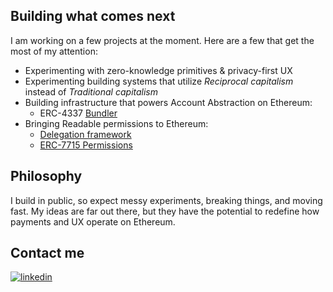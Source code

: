## Building what comes next

I am working on a few projects at the moment. Here are a few that get the most of my attention:
- Experimenting with zero-knowledge primitives & privacy-first UX
- Experimenting building systems that utilize *Reciprocal capitalism* instead of *Traditional capitalism*
-  Building infrastructure that powers Account Abstraction on Ethereum:
   - ERC-4337 [Bundler](https://github.com/transeptorlabs/transeptor-bundler)
- Bringing Readable permissions to Ethereum:
   - [Delegation framework](https://github.com/MetaMask/delegation-framework)
   - [ERC-7715 Permissions](https://github.com/MetaMask/snap-7715-permissions)

## Philosophy

I build in public, so expect messy experiments, breaking things, and moving fast. My ideas are far out there, but they have the potential to redefine how payments and UX operate on Ethereum.

## Contact me

[![linkedin](https://img.shields.io/badge/linkedin-connect-green?style=flat&logo=linkedin&link=https://www.linkedin.com/in/idris-bowman)](https://www.linkedin.com/in/idris-bowman)
